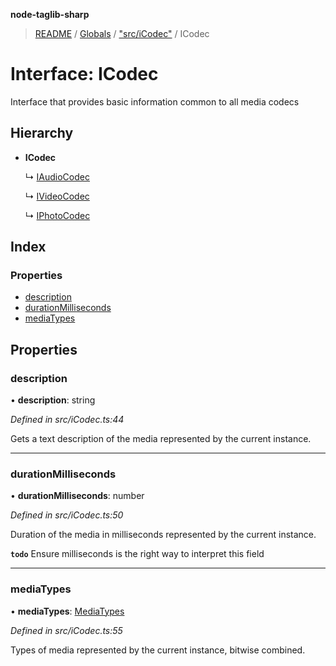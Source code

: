 **node-taglib-sharp**

> [README](../README.md) / [Globals](../globals.md) / ["src/iCodec"](../modules/_src_icodec_.md) / ICodec

# Interface: ICodec

Interface that provides basic information common to all media codecs

## Hierarchy

* **ICodec**

  ↳ [IAudioCodec](_src_icodec_.iaudiocodec.md)

  ↳ [IVideoCodec](_src_icodec_.ivideocodec.md)

  ↳ [IPhotoCodec](_src_icodec_.iphotocodec.md)

## Index

### Properties

* [description](_src_icodec_.icodec.md#description)
* [durationMilliseconds](_src_icodec_.icodec.md#durationmilliseconds)
* [mediaTypes](_src_icodec_.icodec.md#mediatypes)

## Properties

### description

•  **description**: string

*Defined in src/iCodec.ts:44*

Gets a text description of the media represented by the current instance.

___

### durationMilliseconds

•  **durationMilliseconds**: number

*Defined in src/iCodec.ts:50*

Duration of the media in milliseconds represented by the current instance.

**`todo`** Ensure milliseconds is the right way to interpret this field

___

### mediaTypes

•  **mediaTypes**: [MediaTypes](../enums/_src_icodec_.mediatypes.md)

*Defined in src/iCodec.ts:55*

Types of media represented by the current instance, bitwise combined.

